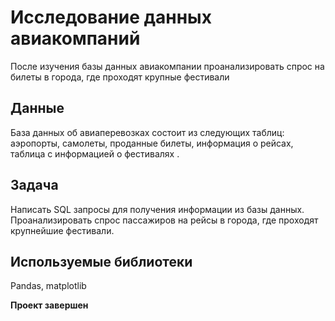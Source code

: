 # Исследование данных авиакомпаний
После изучения базы данных авиакомпании проанализировать спрос на билеты в города, где проходят крупные фестивали
## Данные
База данных об авиаперевозках состоит из следующих таблиц: аэропорты, самолеты, проданные билеты, информация о рейсах, таблица с информацией о фестивалях . 
## Задача
Написать SQL запросы для получения информации из базы данных. Проанализировать спрос пассажиров на рейсы в города, где проходят крупнейшие фестивали.
## Используемые библиотеки
Pandas, matplotlib  

**Проект завершен**
